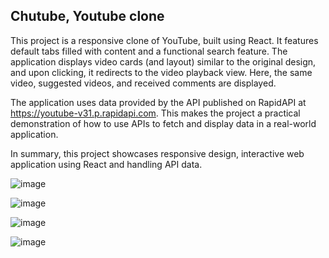 ## Chutube, Youtube clone

This project is a responsive clone of YouTube, built using React. It features default tabs filled with content and a functional search feature. The application displays video cards (and layout) similar to the original design, and upon clicking, it redirects to the video playback view. Here, the same video, suggested videos, and received comments are displayed.

The application uses data provided by the API published on RapidAPI at https://youtube-v31.p.rapidapi.com. This makes the project a practical demonstration of how to use APIs to fetch and display data in a real-world application.

In summary, this project showcases responsive design, interactive web application using React and handling API data.

![image](https://github.com/JuanManuelSanjurjo/Chutub/assets/57844658/d6a48298-f753-41cc-96aa-aa694aa2e098)

![image](https://github.com/JuanManuelSanjurjo/Chutub/assets/57844658/ad45a50d-844c-4b38-8a9c-c9a710b769b0)

![image](https://github.com/JuanManuelSanjurjo/Chutub/assets/57844658/d844a1a3-04c9-44b4-ad57-688ad3379e49)

![image](https://github.com/JuanManuelSanjurjo/Chutub/assets/57844658/862bd44f-04f0-4fc5-91a2-463b99e03ba3)
